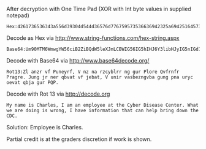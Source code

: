 After decryption with One Time Pad (XOR with Int byte values in supplied notepad)

    Hex:4261736536343a556d39304d544d36576d776759573536636942325a6942516457356c65584a6d4c434257494735364947356849484a3659336c6962484a794947356e4947643163694251624739795a534252646d5a79626d5a7949464279595764795a533467536e56755a794271636942755a58496763574a3259585167646d5967616d56695958517349465967645735706369423259584e695a5870755a335a695953426e6457356e4948427559534231636e6c6a4947396c646d463049484669616d45675a335679494642525543343d

Decode as Hex via http://www.string-functions.com/hex-string.aspx

    Base64:Um90MTM6WmwgYW56ciB2ZiBQdW5leXJmLCBWIG56IG5hIHJ6Y3libHJyIG5nIGd1ciBQbG9yZSBRdmZybmZyIFByYWdyZS4gSnVuZyBqciBuZXIgcWJ2YXQgdmYgamViYXQsIFYgdW5pciB2YXNiZXpuZ3ZiYSBndW5nIHBuYSB1cnljIG9ldmF0IHFiamEgZ3VyIFBRUC4=

Decode with Base64 via http://www.base64decode.org/

    Rot13:Zl anzr vf Puneyrf, V nz na rzcyblrr ng gur Plore Qvfrnfr Pragre. Jung jr ner qbvat vf jebat, V unir vasbezngvba gung pna uryc oevat qbja gur PQP.

Decode with Rot 13 via http://decode.org

    My name is Charles, I am an employee at the Cyber Disease Center. What we are doing is wrong, I have information that can help bring down the CDC.

Solution: Employee is Charles.

Partial credit is at the graders discretion if work is shown.